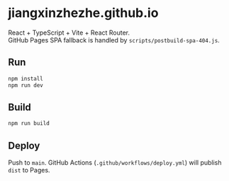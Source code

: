 # jiangxinzhezhe.github.io

React + TypeScript + Vite + React Router.  
GitHub Pages SPA fallback is handled by `scripts/postbuild-spa-404.js`.

## Run
```bash
npm install
npm run dev
```

## Build
```bash
npm run build
```

## Deploy
Push to `main`. GitHub Actions (`.github/workflows/deploy.yml`) will publish `dist` to Pages.
